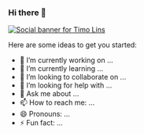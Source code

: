 ### Hi there 👋

<a href="https://instagram.com/haneenmahdin"><img alt="Social banner for Timo Lins" src="https://github.com/haneenmahdin/haneenmahdin/raw/master/assets/header.svg"/></a>

Here are some ideas to get you started:

- 🔭 I’m currently working on ...
- 🌱 I’m currently learning ...
- 👯 I’m looking to collaborate on ...
- 🤔 I’m looking for help with ...
- 💬 Ask me about ...
- 📫 How to reach me: ...
- 😄 Pronouns: ...
- ⚡ Fun fact: ...
